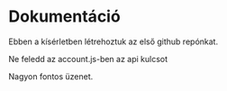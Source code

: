 # Dokumentáció

Ebben a kísérletben létrehoztuk az első github repónkat.

Ne feledd az account.js-ben az api kulcsot

Nagyon fontos üzenet.